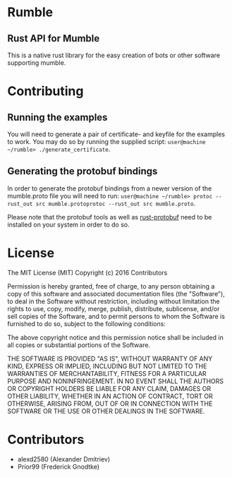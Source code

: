 # Rumble
## Rust API for Mumble

This is a native rust library for the easy creation of bots or other software supporting mumble.

# Contributing

## Running the examples

You will need to generate a pair of certificate- and keyfile for the examples to work.
You may do so by running the supplied script: ```user@machine ~/rumble> ./generate_certificate```.

## Generating the protobuf bindings

In order to generate the protobuf bindings from a newer version of the mumble.proto file you will need to run:
```user@machine ~/rumble> protoc --rust_out src mumble.protoprotoc --rust_out src mumble.proto```.

Please note that the protobuf tools as well as [rust-protobuf](https://github.com/stepancheg/rust-protobuf) need to be installed on your system in order to do so.


# License

The MIT License (MIT)
Copyright (c) 2016 Contributors

Permission is hereby granted, free of charge, to any person obtaining a copy of this software and associated documentation files (the "Software"), to deal in the Software without restriction, including without limitation the rights to use, copy, modify, merge, publish, distribute, sublicense, and/or sell copies of the Software, and to permit persons to whom the Software is furnished to do so, subject to the following conditions:

The above copyright notice and this permission notice shall be included in all copies or substantial portions of the Software.

THE SOFTWARE IS PROVIDED "AS IS", WITHOUT WARRANTY OF ANY KIND, EXPRESS OR IMPLIED, INCLUDING BUT NOT LIMITED TO THE WARRANTIES OF MERCHANTABILITY, FITNESS FOR A PARTICULAR PURPOSE AND NONINFRINGEMENT. IN NO EVENT SHALL THE AUTHORS OR COPYRIGHT HOLDERS BE LIABLE FOR ANY CLAIM, DAMAGES OR OTHER LIABILITY, WHETHER IN AN ACTION OF CONTRACT, TORT OR OTHERWISE, ARISING FROM, OUT OF OR IN CONNECTION WITH THE SOFTWARE OR THE USE OR OTHER DEALINGS IN THE SOFTWARE.

# Contributors

 * alexd2580 (Alexander Dmitriev)
 * Prior99 (Frederick Gnodtke)
